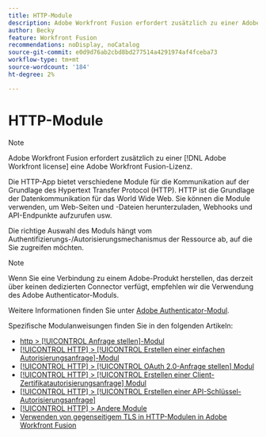 ```yaml
---
title: HTTP-Module
description: Adobe Workfront Fusion erfordert zusätzlich zu einer Adobe Workfront-Lizenz eine Adobe Workfront Fusion-Lizenz.
author: Becky
feature: Workfront Fusion
recommendations: noDisplay, noCatalog
source-git-commit: e0d9d76ab2cbd8bd277514a4291974af4fceba73
workflow-type: tm+mt
source-wordcount: '184'
ht-degree: 2%

---
```


# HTTP-Module

>[!NOTE]
>
>Adobe Workfront Fusion erfordert zusätzlich zu einer [!DNL Adobe Workfront license] eine Adobe Workfront Fusion-Lizenz.

Die HTTP-App bietet verschiedene Module für die Kommunikation auf der Grundlage des Hypertext Transfer Protocol (HTTP). HTTP ist die Grundlage der Datenkommunikation für das World Wide Web. Sie können die Module verwenden, um Web-Seiten und -Dateien herunterzuladen, Webhooks und API-Endpunkte aufzurufen usw.

Die richtige Auswahl des Moduls hängt vom Authentifizierungs-/Autorisierungsmechanismus der Ressource ab, auf die Sie zugreifen möchten.

>[!NOTE]
>
>Wenn Sie eine Verbindung zu einem Adobe-Produkt herstellen, das derzeit über keinen dedizierten Connector verfügt, empfehlen wir die Verwendung des Adobe Authenticator-Moduls.
>
>Weitere Informationen finden Sie unter [Adobe Authenticator-Modul](/help/workfront-fusion/references/apps-and-modules/adobe-connectors/adobe-authenticator-modules.md).

Spezifische Modulanweisungen finden Sie in den folgenden Artikeln:

* [http > [!UICONTROL Anfrage stellen]-Modul](/help/workfront-fusion/references/apps-and-modules/http-modules/http-module-make-a-request.md)
* [[!UICONTROL HTTP] > [!UICONTROL Erstellen einer einfachen Autorisierungsanfrage]-Modul](/help/workfront-fusion/references/apps-and-modules/http-modules/http-module-make-a-basic-auth-request.md)
* [[!UICONTROL HTTP] > [!UICONTROL OAuth 2.0-Anfrage stellen] Modul](/help/workfront-fusion/references/apps-and-modules/http-modules/http-module-make-an-oauth-2-request.md)
* [[!UICONTROL HTTP] > [!UICONTROL Erstellen einer Client-Zertifikatautorisierungsanfrage] Modul](/help/workfront-fusion/references/apps-and-modules/http-modules/http-module-make-a-client-cert-auth-request.md)
* [[!UICONTROL HTTP] > [!UICONTROL Erstellen einer API-Schlüssel-Autorisierungsanfrage]](/help/workfront-fusion/references/apps-and-modules/http-modules/http-module-make-an-api-key-auth-request.md)
* [[!UICONTROL HTTP] > Andere Module](/help/workfront-fusion/references/apps-and-modules/http-modules/http-modules.md)
* [Verwenden von gegenseitigem TLS in HTTP-Modulen in Adobe Workfront Fusion](/help/workfront-fusion/references/apps-and-modules/universal-connectors/use-mtls-in-http-modules.md)

